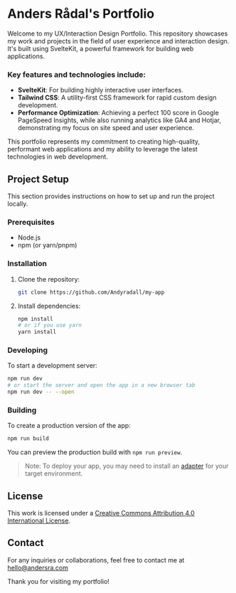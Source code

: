 # Anders Rådal's Portfolio

Welcome to my UX/Interaction Design Portfolio. This repository showcases my work and projects in the field of user experience and interaction design. It's built using SvelteKit, a powerful framework for building web applications.

### Key features and technologies include:
- **SvelteKit**: For building highly interactive user interfaces.
- **Tailwind CSS**: A utility-first CSS framework for rapid custom design development.
- **Performance Optimization**: Achieving a perfect 100 score in Google PageSpeed Insights, while also running analytics like GA4 and Hotjar, demonstrating my focus on site speed and user experience.

This portfolio represents my commitment to creating high-quality, performant web applications and my ability to leverage the latest technologies in web development.

## Project Setup

This section provides instructions on how to set up and run the project locally.

### Prerequisites

- Node.js
- npm (or yarn/pnpm)

### Installation

1. Clone the repository:
   ```bash
   git clone https://github.com/Andyradall/my-app
   ```
2. Install dependencies:
   ```bash
   npm install
   # or if you use yarn
   yarn install
   ```

### Developing

To start a development server:

```bash
npm run dev
# or start the server and open the app in a new browser tab
npm run dev -- --open
```

### Building

To create a production version of the app:

```bash
npm run build
```

You can preview the production build with `npm run preview`.

> Note: To deploy your app, you may need to install an [adapter](https://kit.svelte.dev/docs/adapters) for your target environment.


## License

This work is licensed under a [Creative Commons Attribution 4.0 International License](./LICENSE).

## Contact

For any inquiries or collaborations, feel free to contact me at hello@andersra.com

Thank you for visiting my portfolio!
